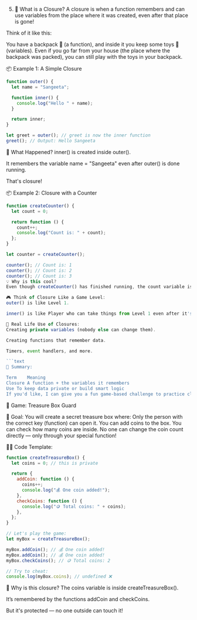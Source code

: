 5. 🧠 What is a Closure?
   A closure is when a function remembers and can use variables from the place where it was created, even after that place is gone!

Think of it like this:

You have a backpack 🎒 (a function), and inside it you keep some toys 🧸 (variables).
Even if you go far from your house (the place where the backpack was packed), you can still play with the toys in your backpack.

📦 Example 1: A Simple Closure

```js
function outer() {
  let name = "Sangeeta";

  function inner() {
    console.log("Hello " + name);
  }

  return inner;
}

let greet = outer(); // greet is now the inner function
greet(); // Output: Hello Sangeeta
```

🧠 What Happened?
inner() is created inside outer().

It remembers the variable name = "Sangeeta" even after outer() is done running.

That's closure!

📦 Example 2: Closure with a Counter

````js
function createCounter() {
  let count = 0;

  return function () {
    count++;
    console.log("Count is: " + count);
  };
}

let counter = createCounter();

counter(); // Count is: 1
counter(); // Count is: 2
counter(); // Count is: 3
💡 Why is this cool?
Even though createCounter() has finished running, the count variable is still remembered every time you call counter()!

🎮 Think of Closure Like a Game Level:
outer() is like Level 1.

inner() is like Player who can take things from Level 1 even after it's over!

🧪 Real Life Use of Closures:
Creating private variables (nobody else can change them).

Creating functions that remember data.

Timers, event handlers, and more.

```text
🧠 Summary:

Term	Meaning
Closure	A function + the variables it remembers
Use	To keep data private or build smart logic
If you'd like, I can give you a fun game-based challenge to practice closures too! 🎲 Want it?
````

🏰 Game: Treasure Box Guard

🔑 Goal: You will create a secret treasure box where:
Only the person with the correct key (function) can open it.
You can add coins to the box.
You can check how many coins are inside.
No one can change the coin count directly — only through your special function!

👩‍💻 Code Template:

```js
function createTreasureBox() {
  let coins = 0; // this is private

  return {
    addCoin: function () {
      coins++;
      console.log("💰 One coin added!");
    },
    checkCoins: function () {
      console.log("🪙 Total coins: " + coins);
    },
  };
}

// Let's play the game:
let myBox = createTreasureBox();

myBox.addCoin(); // 💰 One coin added!
myBox.addCoin(); // 💰 One coin added!
myBox.checkCoins(); // 🪙 Total coins: 2

// Try to cheat:
console.log(myBox.coins); // undefined ❌
```

🧠 Why is this closure?
The coins variable is inside createTreasureBox().

It’s remembered by the functions addCoin and checkCoins.

But it's protected — no one outside can touch it!
